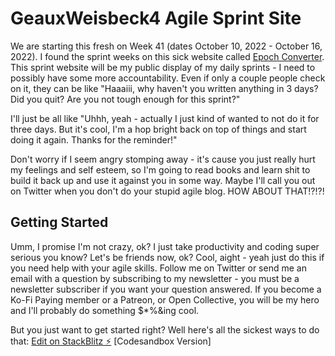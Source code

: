 # GeauxWeisbeck4 Agile Sprint Site

We are starting this fresh on Week 41 (dates October 10, 2022 - October 16, 2022). I found the sprint weeks on this sick website called [Epoch Converter](https://www.epochconverter.com/weeks/2022). This sprint website will be my public display of my daily sprints - I need to possibly have some more accountability. Even if only a couple people check on it, they can be like "Haaaiii, why haven't you written anything in 3 days? Did you quit? Are you not tough enough for this sprint?"

I'll just be all like "Uhhh, yeah - actually I just kind of wanted to not do it for three days. But it's cool, I'm a hop bright back on top of things and start doing it again. Thanks for the reminder!" 

Don't worry if I seem angry stomping away - it's cause you just really hurt my feelings and self esteem, so I'm going to read books and learn shit to build it back up and use it against you in some way. Maybe I'll call you out on Twitter when you don't do your stupid agile blog. HOW ABOUT THAT!?!?!

## Getting Started

Umm, I promise I'm not crazy, ok? I just take productivity and coding super serious you know? Let's be friends now, ok? Cool, aight - yeah just do this if you need help with your agile skills. Follow me on Twitter or send me an email with a question by subscribing to my newsletter - you must be a newsletter subscriber if you want your question answered. If you become a Ko-Fi Paying member or a Patreon, or Open Collective, you will be my hero and I'll probably do something $*%&ing cool. 

But you just want to get started right? Well here's all the sickest ways to do that:
[Edit on StackBlitz ⚡️](https://stackblitz.com/edit/github-zw1uuj)
[Codesandbox Version]